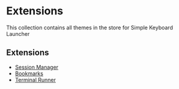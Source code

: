 # Extensions
This collection contains all themes in the store for Simple Keyboard Launcher
## Extensions
- [Session Manager](https://github.com/lighttigerXIV/simple-kl-session-manager-extension)
- [Bookmarks](https://github.com/lighttigerXIV/simple-kl-bookmarks-extension)
- [Terminal Runner](https://github.com/lighttigerXIV/simple-kl-terminal-runner-extension)
